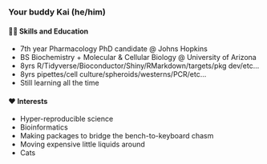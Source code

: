 ### Your buddy Kai (he/him)

####  🤹🏻 Skills and Education
* 7th year Pharmacology PhD candidate @ Johns Hopkins
* BS Biochemistry + Molecular & Cellular Biology @ University of Arizona
* 8yrs R/Tidyverse/Bioconductor/Shiny/RMarkdown/targets/pkg dev/etc...
* 8yrs pipettes/cell culture/spheroids/westerns/PCR/etc...
* Still learning all the time

#### ❤️ Interests
* Hyper-reproducible science
* Bioinformatics
* Making packages to bridge the bench-to-keyboard chasm
* Moving expensive little liquids around
* Cats
